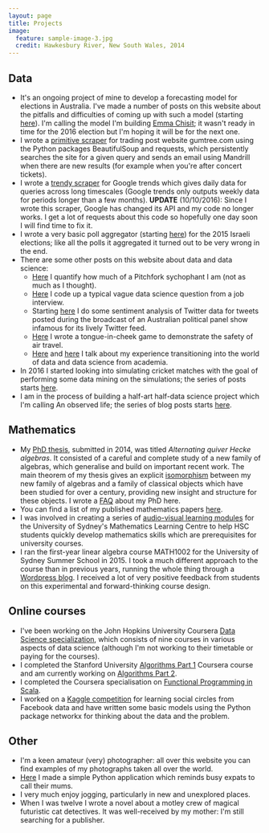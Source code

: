 ```yaml
---
layout: page
title: Projects
image:
  feature: sample-image-3.jpg
  credit: Hawkesbury River, New South Wales, 2014
---
```


## Data

- It's an ongoing project of mine to develop a forecasting model for elections in Australia. I've made a number of posts on this website about the pitfalls and difficulties of coming up with such a model (starting [here](http://www.clintonboys.com/aus-election-model-1/)). I'm calling the model I'm building [Emma Chisit](http://www.auselections.com/); it wasn't ready in time for the 2016 election but I'm hoping it will be for the next one. 
- I wrote a <a href="https://github.com/clintonboys/gumtree_scraper" target="_blank">primitive scraper</a> for trading post website gumtree.com using the Python packages BeautifulSoup and requests, which persistently searches the site for a given query and sends an email using Mandrill when there are new results (for example when you're after concert tickets). 
- I wrote a <a href="https://github.com/clintonboys/trendy-scraper" target="_blank">trendy scraper</a> for Google trends which gives daily data for queries across long timescales (Google trends only outputs weekly data for periods longer than a few months). **UPDATE** (10/10/2016): Since I wrote this scraper, Google has changed its API and my code no longer works. I get a lot of requests about this code so hopefully one day soon I will find time to fix it. 
- I wrote a very basic poll aggregator (starting [here](http://www.clintonboys.com/israel-poll-aggregator-1/)) for the 2015 Israeli elections; like all the polls it aggregated it turned out to be very wrong in the end.  
- There are some other posts on this website about data and data science:
  - [Here](http://www.clintonboys.com/itunes-and-pitchfork/) I quantify how much of a Pitchfork sychophant I am (not as much as I thought). 
  - [Here](http://www.clintonboys.com/repetition-index/) I code up a typical vague data science question from a job interview. 
  - Starting [here](http://www.clintonboys.com/qanda-tweets/) I do some sentiment analysis of Twitter data for tweets posted during the broadcast of an Australian political panel show infamous for its lively Twitter feed. 
  - [Here](https://github.com/clintonboys/lifetime_flight_simulator) I wrote a tongue-in-cheek game to demonstrate the safety of air travel. 
  - [Here](http://www.clintonboys.com/five-months-of-data-science/) and [here](http://www.clintonboys.com/one-year-of-data-science/) I talk about my experience transitioning into the world of data and data science from academia.
- In 2016 I started looking into simulating cricket matches with the goal of performing some data mining on the simulations; the series of posts starts [here](http://www.clintonboys.com/cricket-scoreboards-1/).
- I am in the process of building a half-art half-data science project which I'm calling An observed life; the series of blog posts starts [here](http://www.clintonboys.com/observed-life-1/).

## Mathematics

- My [PhD thesis](http://ses.library.usyd.edu.au/bitstream/2123/12725/2/2015_Clinton_Boys_Thesis.pdf), submitted in 2014, was titled *Alternating quiver Hecke algebras*. It consisted of a careful and complete study of a new family of algebras, which generalise and build on important recent work. The main theorem of my thesis gives an explicit [isomorphism](https://en.wikipedia.org/wiki/Isomorphism) between my new family of algebras and a family of classical objects which have been studied for over a century, providing new insight and structure for these objects. I wrote a [FAQ](http://www.clintonboys.com/phd-faq/) about my PhD here. 
- You can find a list of my published mathematics papers [here](https://arxiv.org/find/math/1/au:+Boys_C/0/1/0/all/0/1). 
- I was involved in creating a series of <a href="http://sydney.edu.au/stuserv/maths_learning_centre/2unit.shtml" target="_blank">audio-visual learning modules</a> for the University of Sydney's Mathematics Learning Centre to help HSC students quickly develop mathematics skills which are prerequisites for university courses.
- I ran the first-year linear algebra course MATH1002 for the University of Sydney Summer School in 2015. I took a much different approach to the course than in previous years, running the whole thing through a [Wordpress blog](http://ss1002.wordpress.com). I received a lot of very positive feedback from students on this experimental and forward-thinking course design.

## Online courses

- I've been working on the John Hopkins University Coursera <a href="https://www.coursera.org/specialization/jhudatascience/1" target = "_blank">Data Science specialization</a>, which consists of nine courses in various aspects of data science (although I'm not working to their timetable or paying for the courses).
- I completed the Stanford University <a href="https://www.coursera.org/course/algo" target="_blank">Algorithms Part 1</a> Coursera course and am currently working on <a href="https://www.coursera.org/course/algo2" target = "_blank">Algorithms Part 2</a>.
- I completed the Coursera specialisation on <a href ="https://www.coursera.org/specializations/scala">Functional Programming in Scala</a>. 
- I worked on a <a href="https://github.com/clintonboys/kaggle_fb_circles" target = "_blank">Kaggle competition</a> for learning social circles from Facebook data and have written some basic models using the Python package networkx for thinking about the data and the problem.

## Other

- I'm a keen amateur (very) photographer: all over this website you can find examples of my photographs taken all over the world.
- [Here](https://github.com/clintonboys/call-your-mum) I made a simple Python application which reminds busy expats to call their mums.
- I very much enjoy jogging, particularly in new and unexplored places.
- When I was twelve I wrote a novel about a motley crew of magical futuristic cat detectives. It was well-received by my mother: I'm still searching for a publisher. 